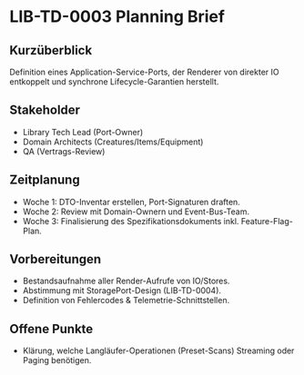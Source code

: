 # LIB-TD-0003 Planning Brief

## Kurzüberblick
Definition eines Application-Service-Ports, der Renderer von direkter IO entkoppelt und synchrone Lifecycle-Garantien herstellt.

## Stakeholder
- Library Tech Lead (Port-Owner)
- Domain Architects (Creatures/Items/Equipment)
- QA (Vertrags-Review)

## Zeitplanung
- Woche 1: DTO-Inventar erstellen, Port-Signaturen draften.
- Woche 2: Review mit Domain-Ownern und Event-Bus-Team.
- Woche 3: Finalisierung des Spezifikationsdokuments inkl. Feature-Flag-Plan.

## Vorbereitungen
- Bestandsaufnahme aller Render-Aufrufe von IO/Stores.
- Abstimmung mit StoragePort-Design (LIB-TD-0004).
- Definition von Fehlercodes & Telemetrie-Schnittstellen.

## Offene Punkte
- Klärung, welche Langläufer-Operationen (Preset-Scans) Streaming oder Paging benötigen.
